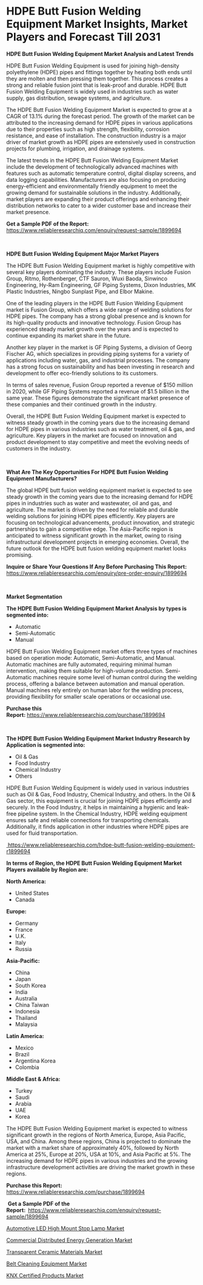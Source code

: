<p><h1>HDPE Butt Fusion Welding Equipment Market Insights, Market Players and Forecast Till 2031</h1></p><p><strong>HDPE Butt Fusion Welding Equipment Market Analysis and Latest Trends</strong></p>
<p><p>HDPE Butt Fusion Welding Equipment is used for joining high-density polyethylene (HDPE) pipes and fittings together by heating both ends until they are molten and then pressing them together. This process creates a strong and reliable fusion joint that is leak-proof and durable. HDPE Butt Fusion Welding Equipment is widely used in industries such as water supply, gas distribution, sewage systems, and agriculture.</p><p>The HDPE Butt Fusion Welding Equipment Market is expected to grow at a CAGR of 13.1% during the forecast period. The growth of the market can be attributed to the increasing demand for HDPE pipes in various applications due to their properties such as high strength, flexibility, corrosion resistance, and ease of installation. The construction industry is a major driver of market growth as HDPE pipes are extensively used in construction projects for plumbing, irrigation, and drainage systems.</p><p>The latest trends in the HDPE Butt Fusion Welding Equipment Market include the development of technologically advanced machines with features such as automatic temperature control, digital display screens, and data logging capabilities. Manufacturers are also focusing on producing energy-efficient and environmentally friendly equipment to meet the growing demand for sustainable solutions in the industry. Additionally, market players are expanding their product offerings and enhancing their distribution networks to cater to a wider customer base and increase their market presence.</p></p>
<p><strong>Get a Sample PDF of the Report:&nbsp;</strong> <a href="https://www.reliableresearchiq.com/enquiry/request-sample/1899694">https://www.reliableresearchiq.com/enquiry/request-sample/1899694</a></p>
<p>&nbsp;</p>
<p><strong>HDPE Butt Fusion Welding Equipment Major Market Players</strong></p>
<p><p>The HDPE Butt Fusion Welding Equipment market is highly competitive with several key players dominating the industry. These players include Fusion Group, Ritmo, Rothenberger, CTF Sauron, Wuxi Baoda, Sinwinco Engineering, Hy-Ram Engineering, GF Piping Systems, Dixon Industries, MK Plastic Industries, Ningbo Sunplast Pipe, and Elbor Makine.</p><p>One of the leading players in the HDPE Butt Fusion Welding Equipment market is Fusion Group, which offers a wide range of welding solutions for HDPE pipes. The company has a strong global presence and is known for its high-quality products and innovative technology. Fusion Group has experienced steady market growth over the years and is expected to continue expanding its market share in the future.</p><p>Another key player in the market is GF Piping Systems, a division of Georg Fischer AG, which specializes in providing piping systems for a variety of applications including water, gas, and industrial processes. The company has a strong focus on sustainability and has been investing in research and development to offer eco-friendly solutions to its customers.</p><p>In terms of sales revenue, Fusion Group reported a revenue of $150 million in 2020, while GF Piping Systems reported a revenue of $1.5 billion in the same year. These figures demonstrate the significant market presence of these companies and their continued growth in the industry.</p><p>Overall, the HDPE Butt Fusion Welding Equipment market is expected to witness steady growth in the coming years due to the increasing demand for HDPE pipes in various industries such as water treatment, oil & gas, and agriculture. Key players in the market are focused on innovation and product development to stay competitive and meet the evolving needs of customers in the industry.</p></p>
<p>&nbsp;</p>
<p><strong>What Are The Key Opportunities For HDPE Butt Fusion Welding Equipment Manufacturers?</strong></p>
<p><p>The global HDPE butt fusion welding equipment market is expected to see steady growth in the coming years due to the increasing demand for HDPE pipes in industries such as water and wastewater, oil and gas, and agriculture. The market is driven by the need for reliable and durable welding solutions for joining HDPE pipes efficiently. Key players are focusing on technological advancements, product innovation, and strategic partnerships to gain a competitive edge. The Asia-Pacific region is anticipated to witness significant growth in the market, owing to rising infrastructural development projects in emerging economies. Overall, the future outlook for the HDPE butt fusion welding equipment market looks promising.</p></p>
<p><strong>Inquire or Share Your Questions If Any Before Purchasing This Report:</strong> <a href="https://www.reliableresearchiq.com/enquiry/pre-order-enquiry/1899694">https://www.reliableresearchiq.com/enquiry/pre-order-enquiry/1899694</a></p>
<p>&nbsp;</p>
<p><strong>Market Segmentation</strong></p>
<p><strong>The HDPE Butt Fusion Welding Equipment Market Analysis by types is segmented into:</strong></p>
<p><ul><li>Automatic</li><li>Semi-Automatic</li><li>Manual</li></ul></p>
<p><p>HDPE Butt Fusion Welding Equipment market offers three types of machines based on operation mode: Automatic, Semi-Automatic, and Manual. Automatic machines are fully automated, requiring minimal human intervention, making them suitable for high-volume production. Semi-Automatic machines require some level of human control during the welding process, offering a balance between automation and manual operation. Manual machines rely entirely on human labor for the welding process, providing flexibility for smaller scale operations or occasional use.</p></p>
<p><strong>Purchase this Report:&nbsp;</strong><a href="https://www.reliableresearchiq.com/purchase/1899694">https://www.reliableresearchiq.com/purchase/1899694</a></p>
<p>&nbsp;</p>
<p><strong>The HDPE Butt Fusion Welding Equipment Market Industry Research by Application is segmented into:</strong></p>
<p><ul><li>Oil & Gas</li><li>Food Industry</li><li>Chemical Industry</li><li>Others</li></ul></p>
<p><p>HDPE Butt Fusion Welding Equipment is widely used in various industries such as Oil & Gas, Food Industry, Chemical Industry, and others. In the Oil & Gas sector, this equipment is crucial for joining HDPE pipes efficiently and securely. In the Food Industry, it helps in maintaining a hygienic and leak-free pipeline system. In the Chemical Industry, HDPE welding equipment ensures safe and reliable connections for transporting chemicals. Additionally, it finds application in other industries where HDPE pipes are used for fluid transportation.</p></p>
<p><a href="https://www.reliableresearchiq.com/hdpe-butt-fusion-welding-equipment-r1899694">&nbsp;https://www.reliableresearchiq.com/hdpe-butt-fusion-welding-equipment-r1899694</a></p>
<p><strong>In terms of Region, the HDPE Butt Fusion Welding Equipment Market Players available by Region are:</strong></p>
<p>
    <p> <strong> North America: </strong>
        <ul>
            <li>United States</li>
            <li>Canada</li>
        </ul>
        </p> 
    <p> <strong> Europe: </strong>
        <ul>
            <li>Germany</li>
            <li>France</li>
            <li>U.K.</li>
            <li>Italy</li>
            <li>Russia</li>
        </ul>
        </p> 
    <p> <strong> Asia-Pacific: </strong>
        <ul>
            <li>China</li>
            <li>Japan</li>
            <li>South Korea</li>
            <li>India</li>
            <li>Australia</li>
            <li>China Taiwan</li>
            <li>Indonesia</li>
            <li>Thailand</li>
            <li>Malaysia</li>
        </ul>
        </p> 
    <p> <strong> Latin America: </strong>
        <ul>
            <li>Mexico</li>
            <li>Brazil</li>
            <li>Argentina Korea</li>
            <li>Colombia</li>
        </ul>
        </p> 
    <p> <strong> Middle East & Africa: </strong>
        <ul>
            <li>Turkey</li>
            <li>Saudi</li>
            <li>Arabia</li>
            <li>UAE</li>
            <li>Korea</li>
        </ul>
    </p>
    </p>
<p><p>The HDPE Butt Fusion Welding Equipment market is expected to witness significant growth in the regions of North America, Europe, Asia Pacific, USA, and China. Among these regions, China is projected to dominate the market with a market share of approximately 40%, followed by North America at 25%, Europe at 20%, USA at 10%, and Asia Pacific at 5%. The increasing demand for HDPE pipes in various industries and the growing infrastructure development activities are driving the market growth in these regions.</p></p>
<p><strong>Purchase this Report: </strong><a href="https://www.reliableresearchiq.com/purchase/1899694">https://www.reliableresearchiq.com/purchase/1899694</a></p>
<p>&nbsp;<strong>Get a Sample PDF of the Report:&nbsp;&nbsp;</strong><a href="https://www.reliableresearchiq.com/enquiry/request-sample/1899694">https://www.reliableresearchiq.com/enquiry/request-sample/1899694</a></p>
<p><strong></strong></p>
<p><p><a href="https://www.linkedin.com/pulse/global-automotive-led-high-mount-stop-lamp-market-exploring-vl4ac?trackingId=aod9zOecRJa8kmE45z4rZw%3D%3D">Automotive LED High Mount Stop Lamp Market</a></p><p><a href="https://www.linkedin.com/pulse/global-commercial-distributed-energy-generation-market-share-ie3kf?trackingId=Ad7l3DnWQK%2B0Ucco2fIJjg%3D%3D">Commercial Distributed Energy Generation Market</a></p><p><a href="https://www.linkedin.com/pulse/transparent-ceramic-materials-market-outlook-forecast-from-yiglf?trackingId=2UOZgSY6Qtm6idRypAymnA%3D%3D">Transparent Ceramic Materials Market</a></p><p><a href="https://github.com/msLonKoss78/Market-Research-Report-List-1/blob/main/belt-cleaning-equipment-market.md">Belt Cleaning Equipment Market</a></p><p><a href="https://github.com/lairestrong/Market-Research-Report-List-1/blob/main/knx-certified-products-market.md">KNX Certified Products Market</a></p></p>